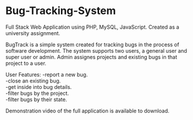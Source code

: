 # Bug-Tracking-System

Full Stack Web Application using PHP, MySQL, JavaScript.
Created as a university assignment.

BugTrack is a simple system created for tracking bugs in the process of software development.
The system supports two users, a general user and super user or admin.
Admin assignes projects and existing bugs in that project to a user.

User Features:
  -report a new bug.<br />
  -close an existing bug.<br />
  -get inside into bug details.<br />
  -filter bugs by the project.<br />
  -filter bugs by their state.<br />
 
 Demonstration video of the full application is available to download.

